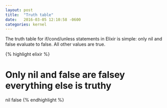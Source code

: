 ```yaml
---
layout: post
title:  "Truth table"
date:   2016-03-05 12:10:58 -0600
categories: kernel
---
```

The truth table for if/cond/unless statements in Elixir is simple: only nil and false evaluate to false. All other values are true.

{% highlight elixir %}
# Only nil and false are falsey everything else is truthy
nil
false
{% endhighlight %}
